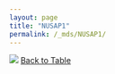 ```yaml
---
layout: page
title: "NUSAP1"
permalink: /_mds/NUSAP1/
---
```


![](../../alns_9.28.22/aln_5HSAA074556_0.999.png?raw=true
)
[Back to Table](../../display)
